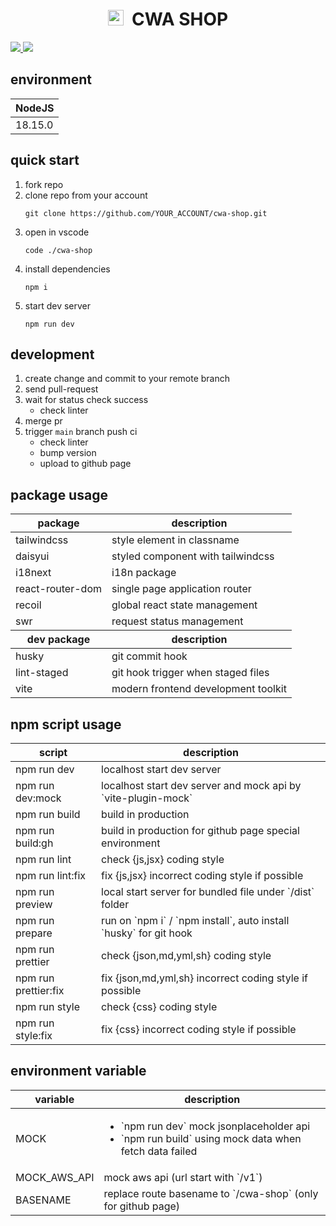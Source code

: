 <p align="center">
  <h1 align="center">
    <img width=25px height=25px src="./src/favicon.ico" alt="CWA SHOP ICON">
    &nbsp;CWA SHOP
  </h1>
  <a href="https://github.com/sky172839465/cwa-shop/actions">
    <img src="https://img.shields.io/github/package-json/v/sky172839465/cwa-shop/main?logo=github" />
  </a>
  <a href="https://github.com/sky172839465/cwa-shop/tags">
    <img src="https://img.shields.io/github/actions/workflow/status/sky172839465/cwa-shop/main.yml?event=push&style=flat&logo=githubactions" />
  </a>
</p>

<h2 id='environment'>environment</h2>

<table width="100%">
  <thead>
    <tr>
      <th>NodeJS</th>
    </tr>
  <tbody>
    <tr>
      <td>18.15.0</td>
    </tr>
  </tbody>
</table>

<h2 id='quick-start'>quick start</h2>

1. fork repo
1. clone repo from your account
   ```shell
   git clone https://github.com/YOUR_ACCOUNT/cwa-shop.git
   ```
1. open in vscode
   ```shell
   code ./cwa-shop
   ```
1. install dependencies
   ```shell
   npm i
   ```
1. start dev server
   ```shell
   npm run dev
   ```

<h2 id='development'>development</h2>

1. create change and commit to your remote branch
1. send pull-request
1. wait for status check success
   - check linter
1. merge pr
1. trigger `main` branch push ci
   - check linter
   - bump version
   - upload to github page

<h2 id='package-usage'>package usage</h2>

<table width="100%">
  <thead>
    <tr>
      <th>package</th>
      <th>description</th>
    </tr>
  </thead>
  <tbody>
    <tr>
      <td>tailwindcss</td>
      <td>style element in classname</td>
    </tr>
    <tr>
      <td>daisyui</td>
      <td>styled component with tailwindcss</td>
    </tr>
    <tr>
      <td>i18next</td>
      <td>i18n package</td>
    </tr>
    <tr>
      <td>react-router-dom</td>
      <td>single page application router</td>
    </tr>
    <tr>
      <td>recoil</td>
      <td>global react state management</td>
    </tr>
    <tr>
      <td>swr</td>
      <td>request status management</td>
    </tr>
  </tbody>
    <thead>
    <tr>
      <th>dev package</th>
      <th>description</th>
    </tr>
  </thead>
  <tbody>
    <tr>
      <td>husky</td>
      <td>git commit hook</td>
    </tr>
    <tr>
      <td>lint-staged</td>
      <td>git hook trigger when staged files</td>
    </tr>
    <tr>
      <td>vite</td>
      <td>modern frontend development toolkit</td>
    </tr>
  </tbody>
</table>

<h2 id='npm-script-usage'>npm script usage</h2>

<table width="100%">
  <thead>
    <tr>
      <th>script</th>
      <th>description</th>
    </tr>
  </thead>
  <tbody>
    <tr>
      <td>npm run dev</td>
      <td>localhost start dev server</td>
    </tr>
    <tr>
      <td>npm run dev:mock</td>
      <td>localhost start dev server and mock api by `vite-plugin-mock`</td>
    </tr>
    <tr>
      <td>npm run build</td>
      <td>build in production</td>
    </tr>
    <tr>
      <td>npm run build:gh</td>
      <td>build in production for github page special environment</td>
    </tr>
    <tr>
      <td>npm run lint</td>
      <td>check {js,jsx} coding style</td>
    </tr>
    <tr>
      <td>npm run lint:fix</td>
      <td>fix {js,jsx} incorrect coding style if possible</td>
    </tr>
    <tr>
      <td>npm run preview</td>
      <td>local start server for bundled file under `/dist` folder</td>
    </tr>
    <tr>
      <td>npm run prepare</td>
      <td>run on `npm i` / `npm install`, auto install `husky` for git hook</td>
    </tr>
    <tr>
      <td>npm run prettier</td>
      <td>check {json,md,yml,sh} coding style</td>
    </tr>
    <tr>
      <td>npm run prettier:fix</td>
      <td>fix {json,md,yml,sh} incorrect coding style if possible</td>
    </tr>
    <tr>
      <td>npm run style</td>
      <td>check {css} coding style</td>
    </tr>
    <tr>
      <td>npm run style:fix</td>
      <td>fix {css} incorrect coding style if possible</td>
    </tr>
  </tbody>
</table>

<h2 id='environment-variable'>environment variable</h2>

<table width="100%">
  <thead>
    <tr>
      <th>variable</th>
      <th>description</th>
    </tr>
  </thead>
  <tbody>
    <tr>
      <td>MOCK</td>
      <td>
        <ul>
          <li>`npm run dev` mock jsonplaceholder api</li>
          <li>`npm run build` using mock data when fetch data failed</li>
        </ul>
      </td>
    </tr>
    <tr>
      <td>MOCK_AWS_API</td>
      <td>mock aws api (url start with `/v1`)</td>
    </tr>
    <tr>
      <td>BASENAME</td>
      <td>replace route basename to `/cwa-shop` (only for github page)</td>
    </tr>
  </tbody>
</table>
